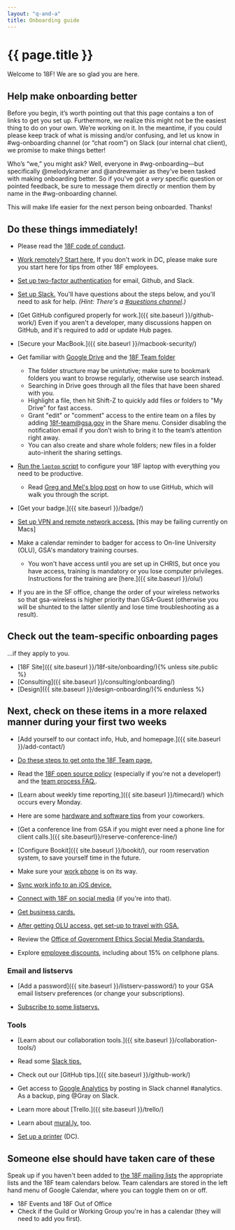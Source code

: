 ```yaml
---
layout: "q-and-a"
title: Onboarding guide
---
```


# {{ page.title }}

Welcome to 18F! We are so glad you are here.

## Help make onboarding better

Before you begin, it’s worth pointing out that this page contains a ton of links to get you set up. Furthermore, we realize this might not be the easiest thing to do on your own. We’re working on it. In the meantime, if you could please keep track of what is missing and/or confusing, and let us know in #wg-onboarding channel (or “chat room”) on Slack (our internal chat client), we promise to make things better!

Who’s “we,” you might ask? Well, everyone in #wg-onboarding—but specifically @melodykramer and @andrewmaier as they’ve been tasked with making onboarding better. So if you've got a _very_ specific question or pointed feedback, be sure to message them directly or mention them by name in the #wg-onboarding channel.

This will make life easier for the next person being onboarded. Thanks!

## Do these things immediately!

* Please read the [18F code of conduct](https://github.com/18F/code-of-conduct/blob/master/code-of-conduct.md).

* [Work remotely? Start here.](../private/remote-employee-faq) If you don't work in DC, please make sure you start here for tips from other 18F employees.

* [Set up two-factor authentication](../private/two-factor/) for email, Github, and Slack.

* [Set up Slack.](../slack/) You'll have questions about the steps below, and you'll need to ask for help.  _(Hint: There's a [#questions channel](https://18f.slack.com/messages/questions/).)_

* [Get GitHub configured properly for work.]({{ site.baseurl }}/github-work/) Even if you aren't a developer, many discussions happen on GitHub, and it's required to add or update Hub pages.

* [Secure your MacBook.]({{ site.baseurl }}/macbook-security/)

* Get familiar with [Google Drive](https://support.google.com/drive/answer/6021313?hl=en) and the [18F Team folder](https://drive.google.com/a/gsa.gov/folderview?id=0B84F26FpUP0lR1B2VVNGSi1MMVk&usp=sharing_eid)
    * The folder structure may be unintutive; make sure to bookmark folders you want to browse regularly, otherwise use search instead.
    * Searching in Drive goes through all the files that have been shared with you.
    * Highlight a file, then hit Shift-Z to quickly add files or folders to "My Drive" for fast access.
    * Grant "edit" or "comment" access to the entire team on a files by adding [18f-team@gsa.gov](mailto:18f-team@gsa.gov) in the Share menu. Consider disabling the notification email if you don’t wish to bring it to the team’s attention right away.
    * You can also create and share whole folders; new files in a folder auto-inherit the sharing settings.

* [Run the `laptop` script](https://github.com/18F/laptop) to configure your 18F laptop with everything you need to be productive.
    * Read [Greg and Mel's blog post](https://18f.gsa.gov/2015/03/03/how-to-use-github-and-the-terminal-a-guide/) on how to use GitHub, which will walk you through the script.

* [Get your badge.]({{ site.baseurl }}/badge/)

* [Set up VPN and remote network access.](../private/access-gsa-remote/) [this may be failing currently on Macs]

* Make a calendar reminder to badger for access to On-line University (OLU), GSA's mandatory training courses.
    * You won't have access until you are set up in CHRIS, but once you have access, training is mandatory or you lose computer privileges. Instructions for the training are [here.]({{ site.baseurl }}/olu/)

* If you are in the SF office, change the order of your wireless networks so that gsa-wireless is higher priority than GSA-Guest (otherwise you will be shunted to the latter silently and lose time troubleshooting as a result).

## Check out the team-specific onboarding pages

...if they apply to you.

* [18F Site]({{ site.baseurl }}/18f-site/onboarding/){% unless site.public %}
* [Consulting]({{ site.baseurl }}/consulting/onboarding/)
* [Design]({{ site.baseurl }}/design-onboarding/){% endunless %}

## Next, check on these items in a more relaxed manner during your first two weeks

* [Add yourself to our contact info, Hub, and homepage.]({{ site.baseurl }}/add-contact/)

* [Do these steps to get onto the 18F Team page.](https://github.com/18F/18f.gsa.gov/#getting-your-picture-and-bio-on-the-site)

* Read the [18F open source policy](https://github.com/18F/open-source-policy/blob/master/policy.md) (especially if you're not a developer!) and the [team process FAQ.](https://github.com/18F/open-source-policy/blob/master/practice.md).

* [Learn about weekly time reporting,]({{ site.baseurl }}/timecard/) which occurs every Monday.

* Here are some [hardware and software tips](../private/uses-this/) from your coworkers.

* [Get a conference line from GSA if you might ever need a phone line for client calls.]({{ site.baseurl}}/reserve-conference-line/)

* [Configure Bookit]({{ site.baseurl }}/bookit/), our room reservation system, to save yourself time in the future.

* Make sure your [work phone](../../work-phone/) is on its way.

* [Sync work info to an iOS device.](../private/ios-sync/)

* [Connect with 18F on social media](../private/socialmedia/) (if you're into that).

* [Get business cards.](../private/business-cards/)

* [After getting OLU access, get set-up to travel with GSA.](https://docs.google.com/a/gsa.gov/document/d/12CvKaLm4Me6g69VLj6mDTmRdF0fHNaNXIfsqNu9ZMsI/edit)

* Review the [Office of Government Ethics Social Media Standards.](http://www.oge.gov/DisplayTemplates/ModelSub.aspx?id=8589959880)

* Explore [employee discounts](../private/fed-discount-phone/), including about 15% on cellphone plans.

### Email and listservs

* [Add a password]({{ site.baseurl }}/listserv-password/) to your GSA email listserv preferences (or change your subscriptions).

* [Subscribe to some listservs.](../private/listservs/)

### Tools

* [Learn about our collaboration tools.]({{ site.baseurl }}/collaboration-tools/)

* Read some [Slack tips.](../slack-tips/)

* Check out our [GitHub tips.]({{ site.baseurl }}/github-work/)

* Get access to [Google Analytics](https://www.google.com/analytics) by posting in Slack channel #analytics. As a backup, ping @Gray on Slack.

* Learn more about [Trello.]({{ site.baseurl }}/trello/)

* Learn about [mural.ly,](../private/murally) too.

* [Set up a printer](../private/printer-dc/) (DC).

## Someone else should have taken care of these
Speak up if you haven't been added to [the 18F mailing lists](../private/listservs/#18f-specific) the appropriate lists and the 18F team calendars below. Team calendars are stored in the left hand menu of Google Calendar, where you can toggle them on or off.

* 18F Events and 18F Out of Office
* Check if the Guild or Working Group you're in has a calendar (they will need to add you first).
